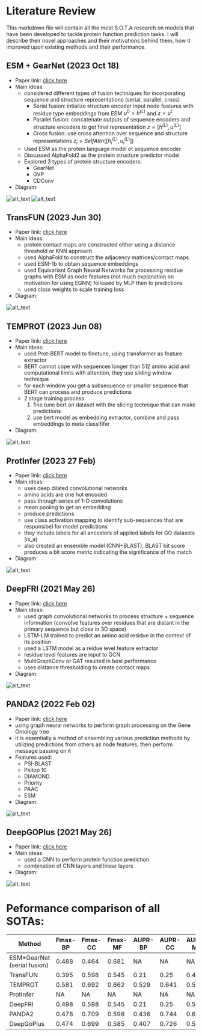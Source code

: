 # Literature Review
This markdown file will contain all the most S.O.T.A research on models that have been developed to tackle 
protein function prediction tasks. I will describe their novel approaches and their motivations behind them, how it improved upon existing methods and their performance.

## ESM + GearNet (2023 Oct 18)
- Paper link: [click here](https://arxiv.org/pdf/2303.06275.pdf)
- Main ideas:
    - considered different types of fusion techniques for incorporating sequence and structure representations (serial, parallel, cross)
        - Serial fusion: intialize structure encoder input node features with residue type embeddings from ESM $u^0 = h ^{(L)}$ and $z = u^L$
        - Parallel fusion: concatenate outputs of sequence encoders and structure encoders to get final representation $z = [h^{(L)},u^{(L)}]$
        - Cross fusion: use cross attention over sequence and structure representations $z_i = SelfAttn([h_i^{(L)},u_i^{(L)}])$
    - Used ESM as the protein language model ot sequence encoder
    - Discussed AlphaFold2 as the protein structure predictor model
    - Explored 3 types of protein structure encoders:
        - GearNet
        - GVP
        - CDConv
- Diagram:
<img src="archs/jrl_1.png" alt="alt_text" width="desired_width" height="desired_height">
<img src="archs/jrl_2.png" alt="alt_text" width="desired_width" height="desired_height">


## TransFUN (2023 Jun 30)
- Paper link: [click here](https://watermark.silverchair.com/btad208.pdf?token=AQECAHi208BE49Ooan9kkhW_Ercy7Dm3ZL_9Cf3qfKAc485ysgAAA4IwggN-BgkqhkiG9w0BBwagggNvMIIDawIBADCCA2QGCSqGSIb3DQEHATAeBglghkgBZQMEAS4wEQQMO2rMh1Cg37lAVY_AAgEQgIIDNdjNwvXFO0B0dG2E5-qqZtkEWs1ED3X4QNg9IAz3thA2AuSD3K2OqCoeXipJRr80S2Hj7AOH9TPYAGwTQb_IIYr-IY4jlUistIPGyX0Xgfg96dt5DsLKvYRoFyThTAfUZxJlo2U5V65FMaDTUH8tV20fVdqZ1jlZ2VzOuqwpu5XmZlVmOKktZi2S2whVO3XZn2Qij4g1P6kAfJg9dpuLKaX3utWn84H5KhIbwg4xInSzjaiW3PYIzeGDnQ6jktkU0_LmD3Lel3kjvV6fEMrJ1IREgnFLRZ4UWfRGQxihlqV-4Mt3PNpVGkR3AsAjTg--hVPAcdl6czvf9YWV7s1HJ4fniOwh3pg870VP-In5PQKLy9LQAOECl3r7_Y7UEAPHI829x_XwPJpJ_OsxK5xFIIO_kvIEu2B-fdu579HlaXNyP8i95VR3bqcc-R_OoM9RboaUfJRhomP9TXKMECaUXl5oXWU1OY0IXmVf9vUaCmLm7IZUqZq20xmMVNYaMdFnpaqswEpXU5meGvNtybTOmtsUhxVXcbuws_AJEDN3ylfbfeJYNM7aa91NPn-vq-c_G_SNt0jiwPy9GQejM1GcmNSPettH4X9co-4Hjv-VEc-4DFEHTaVyuge5ruAKrvvxfpn6eRIz9tF6FTAjd-rkpkd5LKedQNGFilhK8azepDipcRJMRZPJQPyMRazG-bTt6eAexMkpteaQ73B3qLGL3NMOz5tFs2W7kexOPYCrCPl5pjt_By03_YeJob3Ie16zCqXNN6skAsFb-W3Cj5OrC8PLvhiOLNfrqH5nXtOBd0fAtCe_H0UY9TxEq2a5l4o5IHN06qmhFo1J8opGB3n_z-QGH9AgaGnH_Xrl_JlzLfIZqhA4Pgn9ojRBcRn56FmwUGy3X-Kc508vJzLXF5r1lfpxqukG66tCpT9VokWu2fHHRLc_AvEx4XY8jFwWT6zvsWjpRvJOYQ9rFiJQdcOSuvgO9R6Hc9ZA_XFUy3azEDCgspdIp-TwNq5Cp1tuAnyA3vKUdywN10grUKwLTfZ5xutjg11WrJypiqbfGiBBnKmBEwAoZ6lK38QkQN2M3aWrTiFHTh3V)
- Main ideas:
    - protein contact maps are constructed either using a distance threshold or KNN approach
    - used AlphaFold to construct the adjacency matrices/contact maps
    - used ESM-1b to obtain sequence embeddings
    - used Equivariant Graph Neural Networks for processing residue graphs with ESM as node features (not much explanation on motivation for using EGNN) followed by MLP then to predictions
    - used class weights to scale training loss
- Diagram:
<img src="archs/transfun.png" alt="alt_text" width="desired_width" height="desired_height">


## TEMPROT (2023 Jun 08)
- Paper link: [click here](https://bmcbioinformatics.biomedcentral.com/articles/10.1186/s12859-023-05375-0)
- Main ideas:
    - used Prot-BERT model to finetune, using transformer as feature extractor
    - BERT cannot cope with sequences longer than 512 amino acid and computational limits with attention, they use sliding window technique
    - for each window you get a subsequence or smaller sequence that BERT can process and produce predictions
    - 2 stage training process
        1) fine tune bert on dataset with the slicing technique that can make predictions
        2) use bert model as embedding extractor, combine and pass embeddings to meta classififer
- Diagram:
<img src="archs/temprot.png" alt="alt_text" width="desired_width" height="desired_height">

## ProtInfer (2023 27 Feb)
- Paper link: [click here](https://elifesciences.org/articles/80942)
- Main ideas:
    - uses deep dilated convolutional networks
    - amino acids are one hot encoded
    - pass through series of 1-D convolutions
    - mean pooling to get an embedding
    - produce predictions
    - use class activation mapping to identify sub-sequences that are responsibel for model predictions
    - they include labels for all ancestors of applied labels for GO datasets (is_a)
    - also created an ensemble model (CNN+BLAST), BLAST bit score produces a bit score metric indicating the significance of the match
- Diagram:
<img src="archs/protinfer.png" alt="alt_text" width="desired_width" height="desired_height">

## DeepFRI (2021 May 26)
- Paper link: [click here]()
- Main ideas:
    - used graph convolutional networks to process structure + sequence information (convolve features over residues that are distant in the primary sequence but close in 3D space)
    - LSTM-LM trained to predict an amino acid residue in the context of its position
    - used a LSTM model as a reidue level feature extractor
    - residue level features are input to GCN
    - MultiGraphConv or GAT resulted in best performance
    - uses distance thresholding to create contact maps 
- Diagram:
<img src="archs/deepfri.png" alt="alt_text" width="desired_width" height="desired_height">

## PANDA2 (2022 Feb 02)
- Paper link: [click here](https://watermark.silverchair.com/lqac004.pdf?token=AQECAHi208BE49Ooan9kkhW_Ercy7Dm3ZL_9Cf3qfKAc485ysgAAA1UwggNRBgkqhkiG9w0BBwagggNCMIIDPgIBADCCAzcGCSqGSIb3DQEHATAeBglghkgBZQMEAS4wEQQMNuvc4Zwcv7Szj6HGAgEQgIIDCD96WuBqY_5TPL7e6aGl5VZcwa0rtN8VNf9tUPmonrASqLVvlHHc3RNUnCOeXZsfUIVmPrGm7f9MrVG8ZlqbI9yLAY8sAiEhIPZ8AWkL6P-0eYF8i3S7HzPvlBYduDAvZ5id-4SbCMDLaI8H24ome0Lcf9Zpussl9tTE31PkEs_a_SAs9B6Sru90Ys2iZZS21U135DMqOAzRRPdFH2LPk3hN_RZn8Bd9fFAMMXR-1yDaNZmccjovuFferdjYfnVjUR4i0JukSEOWtQd4a-VWop2ZniZmBJbC4Go8ahyoGLFAGT9bOaZWjAG-cYOJpkqr-tYrPgSOd0saB4O66mOQjhfkl46cKozCl_BGeoatPeBXIpgKhKnyH4yDIPzQ2nsGcEqarN5mpc92_sl9ae7oxc3P5tvSZ2o4S04K066QHQWom8R1c5MUyiB9_5C-1QJogLghEeOT1ot6ZgyizyEzFdp2pFvj6vGVuUkcCR7DgmV_0f51JqbrrUuSzqppCFCRpB9d1cR1_Ns-TsqsBGuujzYPEaaVoHvRuM_aputQ1rWzDRCKJZUzjiEtZTMltkU2DRDjOOW_58D6b1NZu_x8csVe1GgOdfJ7eZrz_SIvde1kAI2kzUo7c_jTvy5Iua6sxLHG1Efoiebl1obAMZOXQlDv2NbMOS-wonLL0y6ULd5LIs0jnAH0zi9nl69JEWPd6VBUJgHCX-chAQ9Uqwd-sSROn63SlAJd_ymauJZGKy5Jp6CXdcYVLbQwY_qDTW6zjLnjuR_euNCOkDQozvRJdwYD5ybtalT5WCMP6YfwbEnhoq15rOzPDkfa51DKyUDyRC0_kJSBfGEnl6RPxL2uejEfQ08tvjvaE-qWuqMUuKmcBD9NByreLlle3yqMJxU0phXGHpWPQ0nCUA6uMHa75Pm4BpS2SYY1LDsD0DUs7S08PqrD4Xpx4TJnHAB9JMVbbrxuelPAhcZPKyyR8ZNMRtx2P47WFYymWMZELt-NXxKzhTKv_kZejjUgjXyaiiRemcKJ2mmP4PYH)
- using graph neural networks to perform graph processing on the Gene Ontology tree
- it is essentially a method of ensembling various prediction methods by utilizing predictions from others as node features, then perform message passing on it
- Features used:
    - PSI-BLAST
    - Psitop 10
    - DIAMOND
    - Priority
    - PAAC
    - ESM 
- Diagram:
<img src="archs/panda2.png" alt="alt_text" width="desired_width" height="desired_height">


## DeepGOPlus (2021 May 26)
- Paper link: [click here](https://watermark.silverchair.com/btz595.pdf?token=AQECAHi208BE49Ooan9kkhW_Ercy7Dm3ZL_9Cf3qfKAc485ysgAAA2kwggNlBgkqhkiG9w0BBwagggNWMIIDUgIBADCCA0sGCSqGSIb3DQEHATAeBglghkgBZQMEAS4wEQQMXkJt0bEpNyQr6J69AgEQgIIDHG_fcsTIBew2b-QdkD0Kmce58x5CVtfOjbkoo-03m8gQteK7uU_jKpR99XCfPdPZYf07MItoe5CLoKNrIYnuYd64hD9xrjFPxwbl5x3axXrJrA2K1XoyJdv46oWJ0RIQhY-pBZzbQjPVbvvraxiWX9NANpTCbOgd8MonEr3YQyr05UeG_z0h_s6J0wj5LIJ0F59ge800h0AkIXQ3BMFLl65Z-Vk5kjHQLzfmldu6pnvRTW6qAIPbyqR8gIm5I_AVnOQpqi16p4b4YJkmPPFZEs8cDvV_r-wTI9Vz39uVWTapYHFA53E0ygtlAQ46BoKxXWl5wUBh48CzcKWLR0azeahWGytknA-sohZmH_8ug7JVOS6krd_2nTX0Cjw35NewDUIri35sHkv7eMr5gyVDyLQs2h40nNwELgAn10PqP_bFtJxHyTb5dSGM1ZZSvAKqSM0xS1ey1e9PVVJOJWV5S65uxbwT-reEn4pPAGaTCytDjl0UC0F47q2dr8HOKenoYU517lyMKLHlo0rtF9UUGdi-uHrACQORx1rbh4XUGGELPOR5PiULA0xUHrZv4y6ekKDg4l5yt4DX6AFkYZvhZLJXtPGMggCQxcfPOuk37cxjZdsEs8-dUMi5GaNeFa6hY7jmMzGEXAYbC5lXehEOdP1iMY2oAjEBgvJOHQpIt0dNwyaGcsmhGUh5rQ1KYWC7HR-pKpl6e4A0TjicwZyGXeAtuB3haJw2u5yj6HUQF-Wy_32NgPybXRnfOSqds9YEmHrhyUES0slWf1qdtC_zEmMIOSLekUsk2OLe-zNnRrBO-e7f0is2aJPi8lzWa7tgphBsUmTv9aRX4R3NCjDBl5eS-3ZTaaQCUs9PZv8SeqsWjEAHzuC7E9aLuzc92Pm-m_9koVjmp-x56rmh96J3zXnHlpgMz431jzUNRLHRat9E3WXBX8QielbmT15qb4ODYmjtfy8fbGZrXdUOioB0OOyZyElhgbjLiV_ylzBBZmQzElHlHw3XCSwLJc6ObAYawijWQLQ5GeccIu41Tr7f2ZrzHSkt_GeuYjwhwY0)
- Main ideas:
    - used a CNN to perform protein function prediction
    - combination of CNN layers and linear layers
- Diagram:
<img src="archs/deepgoplus.png" alt="alt_text" width="desired_width" height="desired_height">


# Peformance comparison of all SOTAs:
| Method                       | Fmax-BP | Fmax-CC | Fmax-MF | AUPR-BP | AUPR-CC | AUPR-MF |
|------------------------------|---------|---------|---------|---------|---------|---------|
| ESM+GearNet  (serial fusion) | 0.488   | 0.464   | 0.681   | NA      | NA      | NA      |
| TransFUN                     | 0.395   | 0.598   | 0.545   | 0.21    | 0.25    | 0.42    |
| TEMPROT                      | 0.581   | 0.692   | 0.662   | 0.529   | 0.641   | 0.595   |
| ProtInfer                    | NA      | NA      | NA      | NA      | NA      | NA      |
| DeepFRI                      | 0.498   | 0.598   | 0.545   | 0.21    | 0.25    | 0.564   |
| PANDA2                       | 0.478   | 0.709   | 0.598   | 0.436   | 0.744   | 0.605   |
| DeepGoPlus                   | 0.474   | 0.699   | 0.585   | 0.407   | 0.726   | 0.536   |